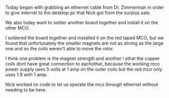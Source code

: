 Today began with grabbing an ethernet cable from Dr. Zimmerman in order to give internet to the desktop pc that Nick got from the surplus sale. 

We also today want to solder another board together and install it on the other MCO.

I soldered the board together and installed it on the red taped MCO, but we found that unfortunately the smaller magnets are not as strong as the large one and so the coils weren't able to move the rotor.

I think one problem is the magnet strength and another i sthat the copper coils dont have great connection to eachother, because the working mco power supply uses 5 volts at 1 amp on the outer coils but the red mco only uses 1.9 with 1 amp.

Nick worked on code to let us operate the mco through ethernet without needing to be here.